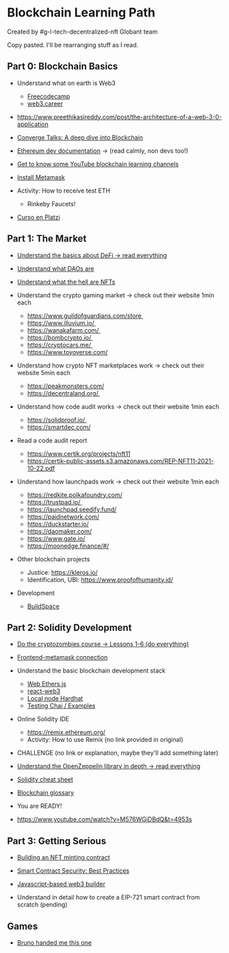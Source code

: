 # Blockchain Learning Path

Created by #g-l-tech-decentralized-nft Globant team

Copy pasted. I'll be rearranging stuff as I read.

## Part 0: Blockchain Basics

- Understand what on earth is Web3
  - [Freecodecamp](https://www.freecodecamp.org/news/what-is-web3/)
  - [web3.career](https://web3.career/learn-web3)

- https://www.preethikasireddy.com/post/the-architecture-of-a-web-3-0-application

- [Converge Talks: A deep dive into Blockchain](https://www.youtube.com/watch?v=PLb49_HOlFU)

- [Ethereum dev documentation](https://ethereum.org/en/developers/docs/) → (read calmly, non devs too!)

- [Get to know some YouTube blockchain learning channels](https://www.youtube.com/c/EatTheBlocks)

- [Install Metamask](https://metamask.io/)

- Activity: How to receive test ETH
  - Rinkeby Faucets!

- [Curso en Platzi](https://platzi.com/blockchain-criptomonedas/)

## Part 1: The Market

- [Understand the basics about DeFi → read everything](https://www.coindesk.com/markets/2021/04/26/pancakeswap-uniswap-sushiswap-and-more-what-to-consider-when-parking-crypto-in-a-defi-exchange/)

- [Understand what DAOs are](https://consensys.net/blog/blockchain-explained/what-is-a-dao-and-how-do-they-work/)

- [Understand what the hell are NFTs](https://ethereum.org/en/nft/)

- Understand the crypto gaming market → check out their website 1min each
  - https://www.guildofguardians.com/store 
  - https://www.illuvium.io/ 
  - https://wanakafarm.com/ 
  - https://bombcrypto.io/ 
  - https://cryptocars.me/ 
  - https://www.toyoverse.com/

- Understand how crypto NFT marketplaces work → check out their website 5min each

  - https://peakmonsters.com/
  - https://decentraland.org/ 

- Understand how code audit works → check out their website 1min each

  - https://solidproof.io/ 
  - https://smartdec.com/

- Read a code audit report

  - https://www.certik.org/projects/nft11
  - https://certik-public-assets.s3.amazonaws.com/REP-NFT11-2021-10-22.pdf

- Understand how launchpads work → check out their website 1min each

  - https://redkite.polkafoundry.com/
  - https://trustpad.io/ 
  - https://launchpad.seedify.fund/
  - https://paidnetwork.com/
  - https://duckstarter.io/
  - https://daomaker.com/
  - https://www.gate.io/
  - https://moonedge.finance/#/

- Other blockchain projects

  - Justice: https://kleros.io/
  - Identification, UBI: https://www.proofofhumanity.id/

- Development
  - [BuildSpace](https://buildspace.so/)

## Part 2: Solidity Development

- [Do the cryptozombies course → Lessons 1-6 (do everything)](https://cryptozombies.io/en/course)

- [Frontend-metamask connection](https://www.youtube.com/watch?v=uWeK30vg35c)

- Understand the basic blockchain development stack
  - [Web Ethers.js](https://github.com/ethers-io/ethers.js/)
  - [react-web3](https://www.npmjs.com/package/web3-react)
  - [Local node Hardhat](https://hardhat.org/)
  - [Testing Chai / Examples](https://dev.to/carlomigueldy/unit-testing-a-solidity-smart-contract-using-chai-mocha-with-typescript-3gcj)

- Online Solidity IDE
  - https://remix.ethereum.org/
  - Activity: How to use Remix (no link provided in original)

- CHALLENGE (no link or explanation, maybe they'll add something later)

- [Understand the OpenZeppelin library in depth → read everything](https://docs.openzeppelin.com/contracts/4.x/)

- [Solidity cheat sheet](https://solidity-by-example.org/)

- [Blockchain glossary](https://blockchainespana.com/wp-content/uploads/2018/01/blockchain-glossary.png)

- You are READY!

- https://www.youtube.com/watch?v=M576WGiDBdQ&t=4953s

## Part 3: Getting Serious

- [Building an NFT minting contract](https://davbarrick.medium.com/how-we-built-the-buildspace-nft-contract-1dc8b81a3b4f)

- [Smart Contract Security: Best Practices](https://consensys.github.io/smart-contract-best-practices/)

- [Javascript-based web3 builder](https://thirdweb.com/)

- Understand in detail how to create a EIP-721 smart contract from scratch (pending)

## Games

- [Bruno handed me this one](https://godsunchained.com/)
